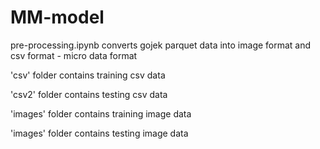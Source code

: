 # MM-model

pre-processing.ipynb converts gojek parquet data into image format and csv format - micro data format

'csv' folder contains training csv data

'csv2' folder contains testing csv data

'images' folder contains training image data

'images' folder contains testing image data
